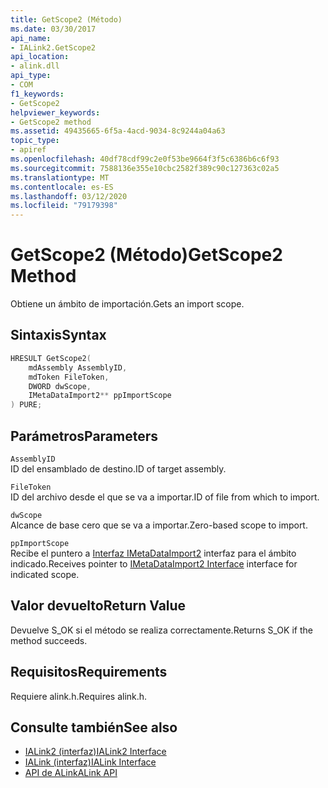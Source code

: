 ```yaml
---
title: GetScope2 (Método)
ms.date: 03/30/2017
api_name:
- IALink2.GetScope2
api_location:
- alink.dll
api_type:
- COM
f1_keywords:
- GetScope2
helpviewer_keywords:
- GetScope2 method
ms.assetid: 49435665-6f5a-4acd-9034-8c9244a04a63
topic_type:
- apiref
ms.openlocfilehash: 40df78cdf99c2e0f53be9664f3f5c6386b6c6f93
ms.sourcegitcommit: 7588136e355e10cbc2582f389c90c127363c02a5
ms.translationtype: MT
ms.contentlocale: es-ES
ms.lasthandoff: 03/12/2020
ms.locfileid: "79179398"
---
```

# <a name="getscope2-method"></a><span data-ttu-id="cec77-102">GetScope2 (Método)</span><span class="sxs-lookup"><span data-stu-id="cec77-102">GetScope2 Method</span></span>
<span data-ttu-id="cec77-103">Obtiene un ámbito de importación.</span><span class="sxs-lookup"><span data-stu-id="cec77-103">Gets an import scope.</span></span>  
  
## <a name="syntax"></a><span data-ttu-id="cec77-104">Sintaxis</span><span class="sxs-lookup"><span data-stu-id="cec77-104">Syntax</span></span>  
  
```cpp  
HRESULT GetScope2(  
    mdAssembly AssemblyID,  
    mdToken FileToken,  
    DWORD dwScope,  
    IMetaDataImport2** ppImportScope  
) PURE;
```  
  
## <a name="parameters"></a><span data-ttu-id="cec77-105">Parámetros</span><span class="sxs-lookup"><span data-stu-id="cec77-105">Parameters</span></span>  
 `AssemblyID`  
 <span data-ttu-id="cec77-106">ID del ensamblado de destino.</span><span class="sxs-lookup"><span data-stu-id="cec77-106">ID of target assembly.</span></span>  
  
 `FileToken`  
 <span data-ttu-id="cec77-107">ID del archivo desde el que se va a importar.</span><span class="sxs-lookup"><span data-stu-id="cec77-107">ID of file from which to import.</span></span>  
  
 `dwScope`  
 <span data-ttu-id="cec77-108">Alcance de base cero que se va a importar.</span><span class="sxs-lookup"><span data-stu-id="cec77-108">Zero-based scope to import.</span></span>  
  
 `ppImportScope`  
 <span data-ttu-id="cec77-109">Recibe el puntero a [Interfaz IMetaDataImport2](../metadata/imetadataimport2-interface.md) interfaz para el ámbito indicado.</span><span class="sxs-lookup"><span data-stu-id="cec77-109">Receives pointer to [IMetaDataImport2 Interface](../metadata/imetadataimport2-interface.md) interface for indicated scope.</span></span>  
  
## <a name="return-value"></a><span data-ttu-id="cec77-110">Valor devuelto</span><span class="sxs-lookup"><span data-stu-id="cec77-110">Return Value</span></span>  
 <span data-ttu-id="cec77-111">Devuelve S_OK si el método se realiza correctamente.</span><span class="sxs-lookup"><span data-stu-id="cec77-111">Returns S_OK if the method succeeds.</span></span>  
  
## <a name="requirements"></a><span data-ttu-id="cec77-112">Requisitos</span><span class="sxs-lookup"><span data-stu-id="cec77-112">Requirements</span></span>  
 <span data-ttu-id="cec77-113">Requiere alink.h.</span><span class="sxs-lookup"><span data-stu-id="cec77-113">Requires alink.h.</span></span>  
  
## <a name="see-also"></a><span data-ttu-id="cec77-114">Consulte también</span><span class="sxs-lookup"><span data-stu-id="cec77-114">See also</span></span>

- [<span data-ttu-id="cec77-115">IALink2 (interfaz)</span><span class="sxs-lookup"><span data-stu-id="cec77-115">IALink2 Interface</span></span>](ialink2-interface.md)
- [<span data-ttu-id="cec77-116">IALink (interfaz)</span><span class="sxs-lookup"><span data-stu-id="cec77-116">IALink Interface</span></span>](ialink-interface.md)
- [<span data-ttu-id="cec77-117">API de ALink</span><span class="sxs-lookup"><span data-stu-id="cec77-117">ALink API</span></span>](index.md)
